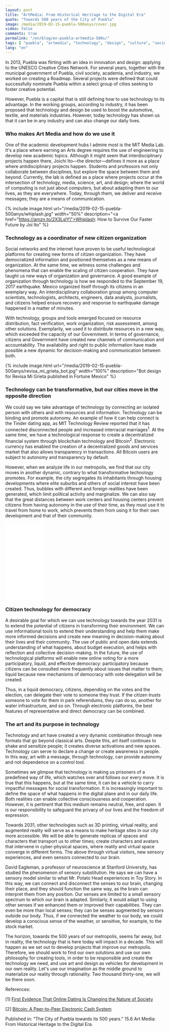 ```yaml
---
layout: post
title: "ArtMedia: From Historical Heritage to the Digital Era"
quote: "Towards 500 years of the City of Puebla"
image: /media/2019-02-15-puebla-500anys/cover.jpg
video: false
comments: true
permalink: "/en/blog/en-puebla-artmedia-500s/"
tags: [ "puebla", "artmedia", "technology", "design", "culture", "society", "future" ]
lang: "en"
---
```


In 2013, Puebla was flirting with an idea in innovation and design: applying to the UNESCO Creative Cities Network. For several years, together with the municipal government of Puebla, civil society, academia, and industry, we worked on creating a Roadmap. Several projects were defined that could successfully nominate Puebla within a select group of cities seeking to foster creative potential.

However, Puebla is a capital that is still defining how to use technology to its advantage. In the working groups, according to industry, it has been proposed that technology and design be used to boost the automotive, textile, and materials industries. However, today technology has shown us that it can be in any industry and can also change our daily lives.

### Who makes Art Media and how do we use it
One of the academic development hubs I admire most is the MIT Media Lab. It's a place where earning an Arts degree requires the use of engineering to develop new academic topics. Although it might seem that interdisciplinary projects happen there, Joichi Ito—the director—defines it more as a place where antidisciplinary projects happen. Students and professors not only collaborate between disciplines, but explore the space between them and beyond. Currently, the lab is defined as a place where projects occur at the intersection of technology, media, science, art, and design; where the world of computing is not just about computers, but about adapting them to our lives, as they are everywhere. Today, through them, we deliver and receive messages; they are a means of communication.

{% include image.html url="/media/2019-02-15-puebla-500anys/whiplash.jpg" width="50%" description="<a href=\"https://amzn.to/2X3LslY\">Whiplash: How to Survive Our Faster Future by Joi Ito</a>" %}

### Technology as a coordinator of new citizen organization

Social networks and the internet have proven to be useful technological platforms for creating new forms of citizen organization. They have democratized information and positioned themselves as a new means of organization. At the same time, we witness some challenges and phenomena that can enable the scaling of citizen cooperation. They have taught us new ways of organization and governance. A good example of organization through technology is how we responded to the September 19, 2017 earthquake. Mexico organized itself through its citizens in an exemplary way. An interdisciplinary collaboration group among computer scientists, technologists, architects, engineers, data analysts, journalists, and citizens helped ensure recovery and response to earthquake damage happened in a matter of minutes.

With technology, groups and tools emerged focused on resource distribution, fact verification, work organization, risk assessment, among other solutions. Exemplarily, we used it to distribute resources in a new way, which exceeded the capacity of our Government. In terms of governance, citizens and Government have created new channels of communication and accountability. The availability and right to public information have made possible a new dynamic for decision-making and communication between both.

{% include image.html url="/media/2019-02-15-puebla-500anys/revisa_mi_grieta_bot.jpg" width="100%" description="Bot design for Revisa Mi Grieta published in Fortune Mexico" %}

### Technology can be transformative, but our cities move in the opposite direction
We could say we take advantage of technology by connecting an isolated person with others and with resources and information. Technology can be binding and promote autonomy. An example of how it can help connect is the Tinder dating app, as MIT Technology Review reported that it has connected disconnected people and increased interracial marriages<sup>1</sup>. At the same time, we have a technological response to create a decentralized financial system through blockchain technology and Bitcoin<sup>2</sup>. Electronic currency has enabled the creation of a decentralized goods and services market that also allows transparency in transactions. All Bitcoin users are subject to autonomy and transparency by default.

However, when we analyze life in our metropolis, we find that our city moves in another dynamic, contrary to what transformative technology promotes. For example, the city segregates its inhabitants through housing developments where elite suburbs and others of social interest have been created. Thus, bubbles with different and foreign realities have been generated, which limit political activity and marginalize. We can also say that the great distances between work centers and housing centers prevent citizens from having autonomy in the use of their time, as they must use it to travel from home to work, which prevents them from using it for their own development and that of their community.

<iframe style="width:120px;height:240px;" marginwidth="0" marginheight="0" scrolling="no" frameborder="0" src="//ws-na.amazon-adsystem.com/widgets/q?ServiceVersion=20070822&OneJS=1&Operation=GetAdHtml&MarketPlace=US&source=ac&ref=tf_til&ad_type=product_link&tracking_id=devlabsmx-20&marketplace=amazon&region=US&placement=8416665958&asins=8416665958&linkId=3fda9d4ba4dc3992c5d5d84e5e1456e7&show_border=true&link_opens_in_new_window=true&price_color=333333&title_color=0d14e3&bg_color=ffffff">
</iframe>

### Citizen technology for democracy

A desirable goal for which we can use technology towards the year 2031 is to extend the potential of citizens in transforming their environment. We can use informational tools to extend their understanding and help them make more informed decisions and create new meaning in decision-making about their lives and their community. The use of public and open data extends understanding of what happens, about budget execution, and helps with reflection and collective decision-making. In the future, the use of technological platforms will enable new online voting for a more participatory, liquid, and effective democracy: participatory because citizens can be consulted more frequently about issues that matter to them; liquid because new mechanisms of democracy with vote delegation will be created.

Thus, in a liquid democracy, citizens, depending on the votes and the election, can delegate their vote to someone they trust. If the citizen trusts someone to vote for them in park referendums, they can do so, another for water infrastructure, and so on. Through electronic platforms, the best features of representative and direct democracy can be combined.

### The art and its purpose in technology

Technology and art have created a very dynamic combination through new formats that go beyond classical arts. Despite this, art itself continues to shake and sensitize people; it creates diverse activations and new spaces. Technology can serve to declare a change or create awareness in people. In this way, art with a message, through technology, can provide autonomy and not dependence on a control tool.

Sometimes we glimpse that technology is making us prisoners of a predefined way of life, which watches over and follows our every move. It is true that this happens, but at the same time, it can be a vehicle to carry impactful messages for social transformation. It is increasingly important to define the space of what happens in the digital plane and in our daily life. Both realities can enable collective consciousness and cooperation. However, it is pertinent that this medium remains neutral, free, and open. It is our responsibility to safeguard the privacy of our lives and the freedom of expression.

Towards 2031, other technologies such as 3D printing, virtual reality, and augmented reality will serve as a means to make heritage sites in our city more accessible. We will be able to generate replicas of spaces and characters that transport us to other times; create characters and avatars that intervene in cyber-physical spaces, where reality and virtual space converge in different forms. The above through virtual visitors, new sensory experiences, and even sensors connected to our brain.

David Eagleman, a professor of neuroscience at Stanford University, has studied the phenomenon of sensory substitution. He says we can have a sensory model similar to what Mr. Potato Head experiences in Toy Story. In this way, we can connect and disconnect the senses to our brain, changing their place, and they should function the same way, as the brain can interpret them from any position. Our senses are limited to a small sensory spectrum to which our brain is adapted. Similarly, it would adapt to using other senses if we enhanced them or improved their capabilities. They can even be more than local senses; they can be senses augmented by sensors outside our body. Thus, if we connected the weather to our body, we could develop a conscious sense of the weather, or sensitive, for example, to the stock market.

The horizon, towards the 500 years of our metropolis, seems far away, but in reality, the technology that is here today will impact in a decade. This will happen as we set out to develop projects that improve our metropolis. Therefore, we should work to find our own solutions and use our own philosophy for creating tools, in order to be responsible and create the technology we need, and use art and design as vehicles for development in our own reality. Let's use our imagination as the middle ground to materialize our reality through rationality. Two thousand thirty-one, we will be there soon.


References:

[1] [First Evidence That Online Dating Is Changing the Nature of Society](https://www.technologyreview.com/s/609091/first-evidence-that-online-dating-is-changing-the-nature-of-society/)

[2] [Bitcoin: A Peer-to-Peer Electronic Cash System](https://bitcoin.org/bitcoin.pdf)

Published in: 
"The City of Puebla towards its 500 years." 
15.6 Art Media: From Historical Heritage to the Digital Era.
